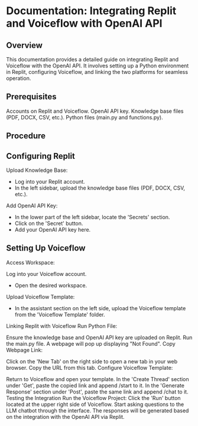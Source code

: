 # Documentation: Integrating Replit and Voiceflow with OpenAI API
## Overview
This documentation provides a detailed guide on integrating Replit and Voiceflow with the OpenAI API. It involves setting up a Python environment in Replit, configuring Voiceflow, and linking the two platforms for seamless operation.

## Prerequisites
Accounts on Replit and Voiceflow.
OpenAI API key.
Knowledge base files (PDF, DOCX, CSV, etc.).
Python files (main.py and functions.py).

## Procedure
## Configuring Replit
Upload Knowledge Base:
- Log into your Replit account.
- In the left sidebar, upload the knowledge base files (PDF, DOCX, CSV, etc.).

Add OpenAI API Key:

- In the lower part of the left sidebar, locate the 'Secrets' section.
- Click on the 'Secret' button.
- Add your OpenAI API key here.

## Setting Up Voiceflow
Access Workspace:

Log into your Voiceflow account.
- Open the desired workspace.

Upload Voiceflow Template:
- In the assistant section on the left side, upload the Voiceflow template from the 'Voiceflow Template' folder.

Linking Replit with Voiceflow
Run Python File:

Ensure the knowledge base and OpenAI API key are uploaded on Replit.
Run the main.py file.
A webpage will pop up displaying "Not Found".
Copy Webpage Link:

Click on the 'New Tab' on the right side to open a new tab in your web browser.
Copy the URL from this tab.
Configure Voiceflow Template:

Return to Voiceflow and open your template.
In the 'Create Thread' section under 'Get', paste the copied link and append /start to it.
In the 'Generate Response' section under 'Post', paste the same link and append /chat to it.
Testing the Integration
Run the Voiceflow Project:
Click the 'Run' button located at the upper right side of Voiceflow.
Start asking questions to the LLM chatbot through the interface.
The responses will be generated based on the integration with the OpenAI API via Replit.

